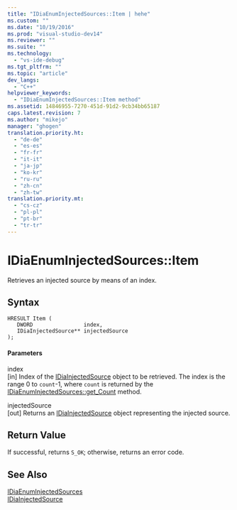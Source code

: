 ```yaml
---
title: "IDiaEnumInjectedSources::Item | hehe"
ms.custom: ""
ms.date: "10/19/2016"
ms.prod: "visual-studio-dev14"
ms.reviewer: ""
ms.suite: ""
ms.technology: 
  - "vs-ide-debug"
ms.tgt_pltfrm: ""
ms.topic: "article"
dev_langs: 
  - "C++"
helpviewer_keywords: 
  - "IDiaEnumInjectedSources::Item method"
ms.assetid: 14846955-7270-451d-91d2-9cb34bb65187
caps.latest.revision: 7
ms.author: "mikejo"
manager: "ghogen"
translation.priority.ht: 
  - "de-de"
  - "es-es"
  - "fr-fr"
  - "it-it"
  - "ja-jp"
  - "ko-kr"
  - "ru-ru"
  - "zh-cn"
  - "zh-tw"
translation.priority.mt: 
  - "cs-cz"
  - "pl-pl"
  - "pt-br"
  - "tr-tr"
---
```

# IDiaEnumInjectedSources::Item
Retrieves an injected source by means of an index.  
  
## Syntax  
  
```cpp#  
HRESULT Item (   
   DWORD                index,  
   IDiaInjectedSource** injectedSource  
);  
```  
  
#### Parameters  
 index  
 [in] Index of the [IDiaInjectedSource](../debug-interface-access/idiainjectedsource.md) object to be retrieved. The index is the range 0 to `count`-1, where `count` is returned by the [IDiaEnumInjectedSources::get_Count](../debug-interface-access/idiaenuminjectedsources--get_count.md) method.  
  
 injectedSource  
 [out] Returns an [IDiaInjectedSource](../debug-interface-access/idiainjectedsource.md) object representing the injected source.  
  
## Return Value  
 If successful, returns `S_OK`; otherwise, returns an error code.  
  
## See Also  
 [IDiaEnumInjectedSources](../debug-interface-access/idiaenuminjectedsources.md)   
 [IDiaInjectedSource](../debug-interface-access/idiainjectedsource.md)